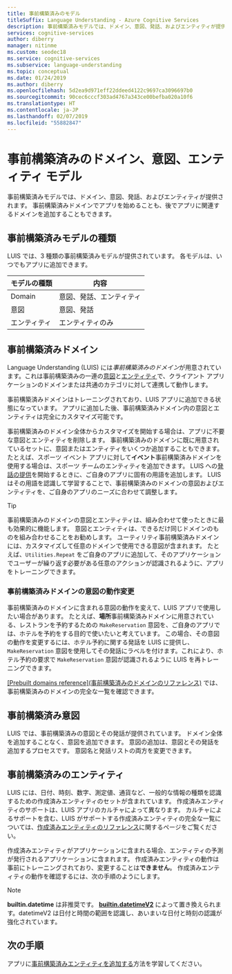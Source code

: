 ```yaml
---
title: 事前構築済みのモデル
titleSuffix: Language Understanding - Azure Cognitive Services
description: 事前構築済みモデルでは、ドメイン、意図、発話、およびエンティティが提供されます。 事前構築済みドメインでアプリを始めることも、後でアプリに関連するドメインを追加することもできます。
services: cognitive-services
author: diberry
manager: nitinme
ms.custom: seodec18
ms.service: cognitive-services
ms.subservice: language-understanding
ms.topic: conceptual
ms.date: 01/24/2019
ms.author: diberry
ms.openlocfilehash: 5d2ea9d971eff22ddeed4122c9697ca3096697b0
ms.sourcegitcommit: 90cec6cccf303ad4767a343ce00befba020a10f6
ms.translationtype: HT
ms.contentlocale: ja-JP
ms.lasthandoff: 02/07/2019
ms.locfileid: "55882847"
---
```

# <a name="prebuilt-domain-intent-and-entity-models"></a>事前構築済みのドメイン、意図、エンティティ モデル

事前構築済みモデルでは、ドメイン、意図、発話、およびエンティティが提供されます。 事前構築済みドメインでアプリを始めることも、後でアプリに関連するドメインを追加することもできます。 

## <a name="types-of-prebuilt-models"></a>事前構築済みモデルの種類

LUIS では、3 種類の事前構築済みモデルが提供されています。 各モデルは、いつでもアプリに追加できます。 

|モデルの種類|内容|
|--|--|
|Domain|意図、発話、エンティティ|
|意図|意図、発話|
|エンティティ|エンティティのみ| 

## <a name="prebuilt-domains"></a>事前構築済みドメイン

Language Understanding (LUIS) には*事前構築済みのドメイン*が用意されています。これは事前構築済みの一連の[意図](luis-how-to-add-intents.md)と[エンティティ](luis-concept-entity-types.md)で、クライアント アプリケーションのドメインまたは共通のカテゴリに対して連携して動作します。 

事前構築済みドメインはトレーニングされており、LUIS アプリに追加できる状態になっています。 アプリに追加した後、事前構築済みドメイン内の意図とエンティティは完全にカスタマイズ可能です。 

事前構築済みのドメイン全体からカスタマイズを開始する場合は、アプリに不要な意図とエンティティを削除します。 事前構築済みのドメインに既に用意されているセットに、意図またはエンティティをいくつか追加することもできます。 たとえば、スポーツ イベント アプリに対して**イベント**事前構築済みドメインを使用する場合は、スポーツ チームのエンティティを追加できます。 LUIS への[発話の提供](luis-how-to-add-example-utterances.md)を開始するときに、ご自身のアプリに固有の用語を追加します。 LUIS はその用語を認識して学習することで、事前構築済みのドメインの意図およびエンティティを、ご自身のアプリのニーズに合わせて調整します。 

> [!TIP]
> 事前構築済みのドメインの意図とエンティティは、組み合わせて使ったときに最も効果的に機能します。 意図とエンティティは、できるだけ同じドメインのものを組み合わせることをお勧めします。
> ユーティリティ事前構築済みドメインには、カスタマイズして任意のドメインで使用できる意図が含まれます。 たとえば、`Utilities.Repeat` をご自身のアプリに追加して、そのアプリケーションでユーザーが繰り返す必要がある任意のアクションが認識されるように、アプリをトレーニングできます。 

### <a name="changing-the-behavior-of-a-prebuilt-domain-intent"></a>事前構築済みドメインの意図の動作変更

事前構築済みのドメインに含まれる意図の動作を変えて、LUIS アプリで使用したい場合があります。 たとえば、**場所**事前構築済みドメインに用意されている、レストランを予約するための `MakeReservation` 意図を、ご自身のアプリでは、ホテルを予約をする目的で使いたいと考えています。 この場合、その意図の動作を変更するには、ホテル予約に関する発話を LUIS に提供し、`MakeReservation` 意図を使用してその発話にラベルを付けます。これにより、ホテル予約の要求で `MakeReservation` 意図が認識されるように LUIS を再トレーニングできます。

[[Prebuilt domains reference]\(事前構築済みのドメインのリファレンス\)](./luis-reference-prebuilt-domains.md) では、事前構築済みのドメインの完全な一覧を確認できます。

## <a name="prebuilt-intents"></a>事前構築済み意図

LUIS では、事前構築済みの意図とその発話が提供されています。 ドメイン全体を追加することなく、意図を追加できます。 意図の追加は、意図とその発話を追加するプロセスです。 意図名と発話リストの両方を変更できます。  

## <a name="prebuilt-entities"></a>事前構築済みのエンティティ

LUIS には、日付、時刻、数字、測定値、通貨など、一般的な情報の種類を認識するための作成済みエンティティのセットが含まれています。 作成済みエンティティのサポートは、LUIS アプリのカルチャによって異なります。 カルチャによるサポートを含む、LUIS がサポートする作成済みエンティティの完全な一覧については、[作成済みエンティティのリファレンス](./luis-reference-prebuilt-entities.md)に関するページをご覧ください。

作成済みエンティティがアプリケーションに含まれる場合、エンティティの予測が発行されるアプリケーションに含まれます。 作成済みエンティティの動作は事前にトレーニングされており、変更することは**できません**。 作成済みエンティティの動作を確認するには、次の手順のようにします。

> [!NOTE]
> **builtin.datetime** は非推奨です。 [**builtin.datetimeV2**](luis-reference-prebuilt-datetimev2.md) によって置き換えられます。datetimeV2 は日付と時間の範囲を認識し、あいまいな日付と時刻の認識が強化されています。

## <a name="next-steps"></a>次の手順

アプリに[事前構築済みエンティティを追加する](luis-prebuilt-entities.md)方法を学習してください。
